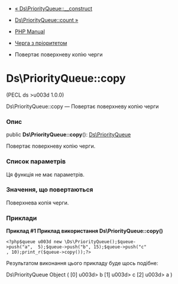 - [« Ds\PriorityQueue::\_\_construct](ds-priorityqueue.construct.md)
- [Ds\PriorityQueue::count »](ds-priorityqueue.count.md)

- [PHP Manual](index.md)
- [Черга з пріоритетом](class.ds-priorityqueue.md)
- Повертає поверхневу копію черги

# Ds\PriorityQueue::copy

(PECL ds \>u003d 1.0.0)

Ds\PriorityQueue::copy — Повертає поверхневу копію черги

### Опис

public **Ds\PriorityQueue::copy**():
[Ds\PriorityQueue](class.ds-priorityqueue.md)

Повертає поверхневу копію черги.

### Список параметрів

Ця функція не має параметрів.

### Значення, що повертаються

Поверхнева копія черги.

### Приклади

**Приклад #1 Приклад використання **Ds\PriorityQueue::copy()****

` <?php$queue u003d new \Ds\PriorityQueue();$queue->push("a",  5);$queue->push("b", 15);$queue->push("c" , 10);print_r($queue->copy());?> `

Результатом виконання цього прикладу буде щось подібне:

Ds\PriorityQueue Object
(
[0] u003d> b
[1] u003d> c
[2] u003d> a
)
